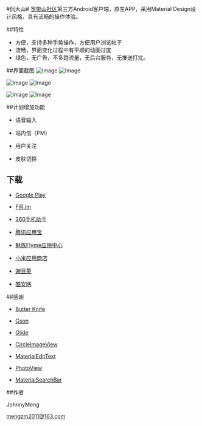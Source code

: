 #侃大山#
[宽带山社区](http://club.kdslife.com/f_15.html)第三方Android客户端，原生APP，采用Material Design设计风格，具有流畅的操作体验。

##特性
- 方便，支持多种手势操作，方便用户浏览帖子
- 流畅，界面变化过程中有平顺的动画过度
- 绿色，无广告，不多跑流量，无后台服务，无推送打扰。

##界面截图
![Image](art/Screenshot_01.png) ![Image](art/Screenshot_02.png)

![Image](art/Screenshot_03.png) ![Image](art/Screenshot_04.png)

![Image](art/Screenshot_05.png) ![Image](art/Screenshot_06.png)


##计划增加功能
- 语音输入

- 站内信（PM）

- 用户关注

- 皮肤切换


## 下载

- [Google Play](https://play.google.com/store/apps/details?id=org.cnodejs.android.md)

- [FIR.im](http://fir.im/CNodeMD)

- [360手机助手](http://zhushou.360.cn/detail/index/soft_id/3060683)

- [腾讯应用宝](http://android.myapp.com/myapp/detail.htm?apkName=org.cnodejs.android.md)

- [魅族Flyme应用中心](http://app.flyme.cn/apps/public/detail?package_name=org.cnodejs.android.md)

- [小米应用商店](http://app.mi.com/detail/118728)

- [豌豆荚](http://www.wandoujia.com/apps/org.cnodejs.android.md)

- [酷安网](http://www.coolapk.com/apk/org.cnodejs.android.md)

##感谢
- [Butter Knife](https://github.com/JakeWharton/butterknife)
 
- [Gson](https://github.com/google/gson)
 
- [Glide](https://github.com/bumptech/glide)
 
- [CircleImageView](https://github.com/hdodenhof/CircleImageView)
 
- [MaterialEditText](https://github.com/rengwuxian/MaterialEditText) 
 
- [PhotoView](https://github.com/chrisbanes/PhotoView)

- [MaterialSearchBar](https://github.com/mancj/MaterialSearchBar) 


##作者

JohnnyMeng

[mengzm2011@163.com](mailto:takwolf@foxmail.com)



